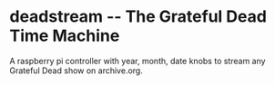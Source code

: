 # deadstream -- The Grateful Dead Time Machine

A raspberry pi controller with year, month, date knobs to stream any Grateful Dead show on archive.org.

